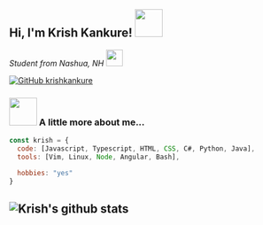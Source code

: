 <h2> Hi, I'm Krish Kankure! <img src="https://media.giphy.com/media/WFZvB7VIXBgiz3oDXE/giphy.gif" width="50"></h2>

<p><em>Student from Nashua, NH <img src="https://media.giphy.com/media/xT0Gqpg35RG3ljOWuk/giphy.gif" width="30"></br></em></p>

[![GitHub krishkankure](https://img.shields.io/github/followers/krishkankure?label=follow&style=social)](https://github.com/krishkankure)

### <img src="https://media.giphy.com/media/CgCaB0B0zYp4kVhNPf/giphy.gif" width="50"> A little more about me...  


```javascript
const krish = {
  code: [Javascript, Typescript, HTML, CSS, C#, Python, Java],
  tools: [Vim, Linux, Node, Angular, Bash],

  hobbies: "yes"
}
```

![Krish's github stats](https://github-readme-stats.vercel.app/api?username=krishkankure&hide=contribs,prs&count_private=true&show_icons=true)
---
